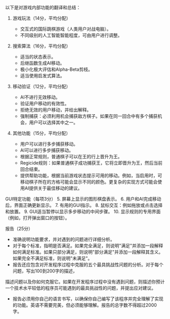以下是对游戏内部功能的翻译和总结：

1. 游戏玩法（14分，平均分配）
   - 交互式的国际跳棋游戏（人类用户对战电脑）。
   - 不同级别的人工智能智能程度，可由用户进行调整。

2. 搜索算法（16分，平均分配）
   - 适当的状态表示。
   - 后继函数生成AI移动。
   - 极小化极大评估和Alpha-Beta剪枝。
   - 适当使用启发式算法。

3. 移动验证（12分，平均分配）
   - AI不进行无效移动。
   - 验证用户移动的有效性。
   - 拒绝无效的用户移动，并给出解释。
   - 强制捕获：必须利用机会捕获敌方棋子。如果在同一回合中有多个捕获机会，用户可以选择其中之一。

4. 其他功能（15分，平均分配）
   - 用户可以进行多步捕获移动。
   - AI可以进行多步捕获移动。
   - 根据正常规则，普通棋子可以在王的行上晋升为王。
   - Regicide规则：如果普通棋子成功捕获王，它将立即晋升为王，然后当前回合结束。
   - 提供帮助功能，根据当前游戏状态提示可用的移动。例如，当启用时，可移动棋子所在的方格可能会显示不同的颜色。更复杂的实现方式可能会使用AI提供关于最佳移动的建议。

GUI特定功能（每项3分）
5. 屏幕上显示的图形棋盘表示。
6. 用户和AI完成移动后，界面正确更新显示。
7. 有用的GUI指示。
8. 鼠标交互：例如拖放或点击选择和放置。
9. GUI适当暂停以显示多步移动的中间步骤。
10. 显示规则的专用界面（例如，打开弹出窗口的按钮）。

报告（25分）
- 准确说明功能要求，并对遇到的问题进行详细分析。
- 对于每个标准，指明是否满足。如果完全满足，则说明"满足"并添加一段解释如何满足标准。如果只部分满足，则说明"部分满足"并添加一段解释其含义。如果完全不满足标准，则说明"未满足"。
- 报告还应包含对开发程序过程中克服的五个最具挑战性问题的分析。对于每个问题，写出100到200字的描述，

描述问题以及你如何克服它。如果在开发程序过程中没有遇到问题，则描述你预计一个技术水平较低的程序员可能遇到的最具挑战性的问题，并提出应对建议。
- 报告必须用你自己的语言书写，以确保你自己编写了该程序并完全理解了实现的功能。英语不需要完美，但必须能够理解。报告的总字数不得超过2000字。
